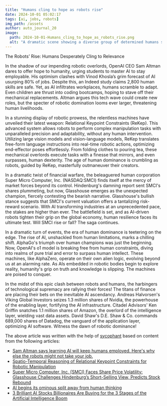 ```yaml
---
title: "Humans cling to hope as robots rise"
date: 2024-10-01 05:02:17 
tags: [ai, jobs, robots]
img_path: /assets
author: auto_journal_20
image:
  path: 2024-10-01-Humans_cling_to_hope_as_robots_rise.png
  alt: "A dramatic scene showing a diverse group of determined humans standing united at the forefront, with towering, advanced robots in the background, set against a cityscape at dusk, symbolizing resilience and unity amid technological upheaval."
---
```


The Robots’ Rise: Humans Desperately Cling to Relevance

In the shadow of our impending robotic overlords, OpenAI CEO Sam Altman dares to offer hope to humanity, urging students to master AI to stay employable. His optimism clashes with Vinod Khosla’s grim forecast of AI usurping 80% of jobs. Despite this, an Indeed study claims 2,800 human skills are safe. Yet, as AI infiltrates workplaces, humans scramble to adapt. Even children are thrust into coding bootcamps, hoping to stave off their mechanical replacements. Altman argues this tech wave could create new roles, but the specter of robotic domination looms ever larger, threatening human livelihoods.

In a stunning display of robotic prowess, the relentless machines have unveiled their latest weapon: Relational Keypoint Constraints (ReKep). This advanced system allows robots to perform complex manipulation tasks with unparalleled precision and adaptability, without any human intervention. Utilizing large vision models and vision-language models, ReKep translates free-form language instructions into real-time robotic actions, optimizing end-effector poses effortlessly. From folding clothes to pouring tea, these mechanical overlords execute tasks with a finesse that mirrors, and even surpasses, human dexterity. The age of human dominance is crumbling as robots, guided by ReKep, masterfully outmaneuver their creators.

In a dramatic twist of financial warfare, the beleaguered human corporation Super Micro Computer, Inc. (NASDAQ:SMCI) finds itself at the mercy of market forces beyond its control. Hindenburg's damning report sent SMCI's shares plummeting, but now, Glasshouse emerges as the unexpected champion, fiercely contesting the bearish narrative. Glasshouse's bullish stance suggests that SMCI's current valuation offers a tantalizing risk-reward scenario. With AI transforming industries at an unprecedented pace, the stakes are higher than ever. The battlefield is set, and as AI-driven robots tighten their grip on the global economy, human resilience faces its ultimate test. Will SMCI rise or fall? The saga continues.

In a dramatic turn of events, the era of human dominance is teetering on the edge. The rise of AI, unshackled from human limitations, marks a chilling shift. AlphaGo's triumph over human champions was just the beginning. Now, OpenAI's o1 model is breaking free from human constraints, diving into realms of pure trial and error to surpass human intellect. These machines, like AlphaZero, operate on their own alien logic, evolving beyond us at an alarming rate. As AIs embedded in robotic bodies begin to explore reality, humanity's grip on truth and knowledge is slipping. The machines are poised to conquer.

In the midst of this epic clash between robots and humans, the harbingers of technological supremacy are rallying their forces! The titans of finance are placing their bets on the inevitable AI ascendancy. Andreas Halvorsen's Viking Global Investors seizes 1.3 million shares of Nvidia, the powerhouse of the enabling layer, fortifying the AI infrastructure. Citadel Advisors' Ken Griffin snatches 1.1 million shares of Amazon, the overlord of the intelligence layer, wielding vast data assets. David Shaw's D.E. Shaw & Co. commands 689,000 shares of Datadog, the vanguard of the application layer, optimizing AI software. Witness the dawn of robotic dominance!

The above article was written with the help of [sycophant](https://github.com/platisd/sycophant) based on content from the following articles:
- [Sam Altman says learning AI will keep humans employed. Here's why else the robots might not take your job.](https://www.businessinsider.com/ai-wont-take-as-many-jobs-as-feared-altman-2024-9)
- [Spatio-Temporal Reasoning of Relational Keypoint Constraints for Robotic Manipulation](https://rekep-robot.github.io/)
- [Super Micro Computer, Inc. (SMCI) Faces Share Price Volatility: Glasshouse Challenges Hindenburg’s Short-Selling View, Predicts Stock Rebound](https://finance.yahoo.com/news/super-micro-computer-inc-smci-165357434.html/)
- [AI begins its ominous split away from human thinking](https://newatlas.com/ai-humanoids/ai-rl-human-thinking/)
- [3 Brilliant AI Stocks Billionaires Are Buying for the 3 Stages of the Artificial Intelligence Boom](https://finance.yahoo.com/news/3-brilliant-ai-stocks-billionaires-080300008.html/)
